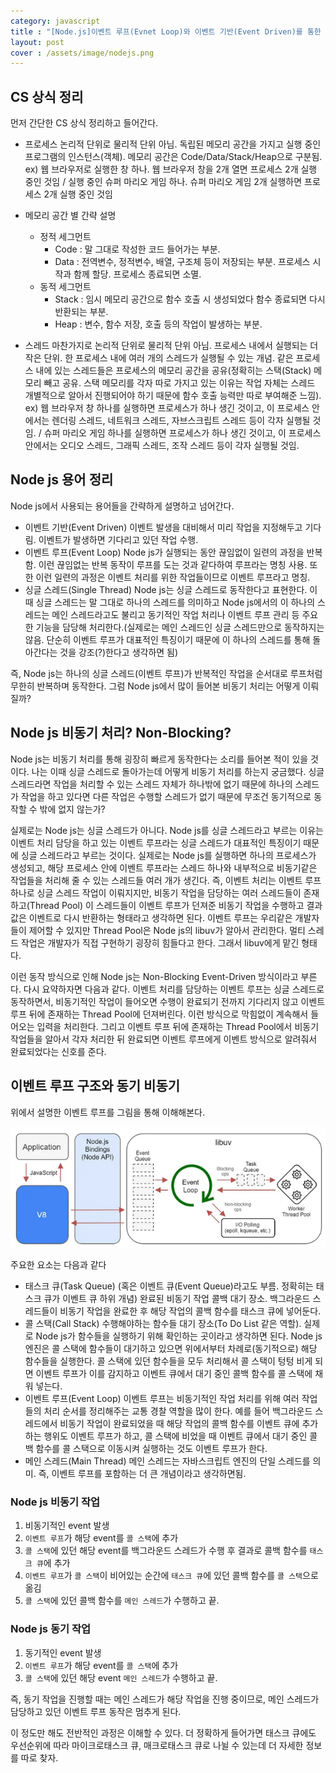 ```yaml
---
category: javascript
title : "[Node.js]이벤트 루프(Evnet Loop)와 이벤트 기반(Event Driven)를 통한 Node.js 이해하기(프로세스/스레드/비동기)"
layout: post
cover : /assets/image/nodejs.png
---
```


## CS 상식 정리

먼저 간단한 CS 상식 정리하고 들어간다.

- 프로세스
    논리적 단위로 물리적 단위 아님. 독립된 메모리 공간을 가지고 실행 중인 프로그램의 인스턴스(객체). 메모리 공간은 Code/Data/Stack/Heap으로 구분됨.
    ex) 웹 브라우저로 실행한 창 하나. 웹 브라우저 창을 2개 열면 프로세스 2개 실행 중인 것임 / 실행 중인 슈퍼 마리오 게임 하나. 슈퍼 마리오 게임 2개 실행하면 프로세스 2개 실행 중인 것임

- 메모리 공간 별 간략 설명
    - 정적 세그먼트
        - Code : 말 그대로 작성한 코드 들어가는 부분.
        - Data : 전역변수, 정적변수, 배열, 구조체 등이 저장되는 부분. 프로세스 시작과 함께 할당. 프로세스 종료되면 소멸.
    - 동적 세그먼트
        - Stack : 임시 메모리 공간으로 함수 호출 시 생성되었다 함수 종료되면 다시 반환되는 부분.
        - Heap : 변수, 함수 저장, 호출 등의 작업이 발생하는 부분.
- 스레드
    마찬가지로 논리적 단위로 물리적 단위 아님. 프로세스 내에서 실행되는 더 작은 단위. 한 프로세스 내에 여러 개의 스레드가 실행될 수 있는 개념. 같은 프로세스 내에 있는 스레드들은 프로세스의 메모리 공간을 공유(정확히는 스택(Stack) 메모리 빼고 공유. 스택 메모리를 각자 따로 가지고 있는 이유는 작업 자체는 스레드 개별적으로 알아서 진행되어야 하기 때문에 함수 호출 능력만 따로 부여해준 느낌).
    ex) 웹 브라우저 창 하나를 실행하면 프로세스가 하나 생긴 것이고, 이 프로세스 안에서는 렌더링 스레드, 네트워크 스레드, 자브스크립트 스레드 등이 각자 실행될 것임. / 슈퍼 마리오 게임 하나를 실행하면 프로세스가 하나 생긴 것이고, 이 프로세스 안에서는 오디오 스레드, 그래픽 스레드, 조작 스레드 등이 각자 실행될 것임.

## Node js 용어 정리
Node js에서 사용되는 용어들을 간략하게 설명하고 넘어간다.

- 이벤트 기반(Event Driven)
    이벤트 발생을 대비해서 미리 작업을 지정해두고 기다림. 이벤트가 발생하면 기다리고 있던 작업 수행.
- 이벤트 루프(Event Loop)
    Node js가 실행되는 동안 끊임없이 일련의 과정을 반복함. 이런 끊임없는 반복 동작이 루프를 도는 것과 같다하여 루프라는 명칭 사용. 또한 이런 일련의 과정은 이벤트 처리를 위한 작업들이므로 이벤트 루프라고 명칭.
- 싱글 스레드(Single Thread)
    Node js는 싱글 스레드로 동작한다고 표현한다. 이때 싱글 스레드는 말 그대로 하나의 스레드를 의미하고 Node js에서의 이 하나의 스레드는 메인 스레드라고도 불리고 동기적인 작업 처리나 이벤트 루프 관리 등 주요한 기능을 담당해 처리한다.(실제로는 메인 스레드인 싱글 스레드만으로 동작하지는 않음. 단순히 이벤트 루프가 대표적인 특징이기 때문에 이 하나의 스레드를 통해 돌아간다는 것을 강조(?)한다고 생각하면 됨)


즉, Node js는 하나의 싱글 스레드(이벤트 루프)가 반복적인 작업을 순서대로 루프처럼 무한히 반복하며 동작한다. 그럼 Node js에서 많이 들어본 비동기 처리는 어떻게 이뤄질까?

## Node js 비동기 처리? Non-Blocking?

Node js는 비동기 처리를 통해 굉장히 빠르게 동작한다는 소리를 들어본 적이 있을 것이다. 나는 이때 싱글 스레드로 돌아가는데 어떻게 비동기 처리를 하는지 궁금했다. 싱글 스레드라면 작업을 처리할 수 있는 스레드 자체가 하나밖에 없기 때문에 하나의 스레드가 작업을 하고 있다면 다른 작업은 수행할 스레드가 없기 때문에 무조건 동기적으로 동작할 수 밖에 없지 않는가?

실제로는 Node js는 싱글 스레드가 아니다. Node js를 싱글 스레드라고 부르는 이유는 이벤트 처리 담당을 하고 있는 이벤트 루프라는 싱글 스레드가 대표적인 특징이기 때문에 싱글 스레드라고 부르는 것이다. 실제로는 Node js를 실행하면 하나의 프로세스가 생성되고, 해당 프로세스 안에 이벤트 루프라는 스레드 하나와 내부적으로 비동기같은 작업들을 처리해 줄 수 있는 스레드들 여러 개가 생긴다. 즉, 이벤트 처리는 이벤트 루프 하나로 싱글 스레드 작업이 이뤄지지만, 비동기 작업을 담당하는 여러 스레드들이 존재하고(Thread Pool) 이 스레드들이 이벤트 루프가 던져준 비동기 작업을 수행하고 결과값은 이벤트로 다시 반환하는 형태라고 생각하면 된다. 이벤트 루프는 우리같은 개발자들이 제어할 수 있지만 Thread Pool은 Node js의 libuv가 알아서 관리한다. 멀티 스레드 작업은 개발자가 직접 구현하기 굉장히 힘들다고 한다. 그래서 libuv에게 맡긴 형태다.

이런 동작 방식으로 인해 Node js는 Non-Blocking Event-Driven 방식이라고 부른다. 다시 요약하자면 다음과 같다. 이벤트 처리를 담당하는 이벤트 루프는 싱글 스레드로 동작하면서, 비동기적인 작업이 들어오면 수행이 완료되기 전까지 기다리지 않고 이벤트 루프 뒤에 존재하는 Thread Pool에 던져버린다. 이런 방식으로 막힘없이 계속해서 들어오는 입력을 처리한다. 그리고 이벤트 루프 뒤에 존재하는 Thread Pool에서 비동기 작업들을 알아서 각자 처리한 뒤 완료되면 이벤트 루프에게 이벤트 방식으로 알려줘서 완료되었다는 신호를 준다.

## 이벤트 루프 구조와 동기 비동기

위에서 설명한 이벤트 루프를 그림을 통해 이해해본다.

<img src="/assets/image/eventloop.png">


주요한 요소는 다음과 같다

- 태스크 큐(Task Queue)
    (혹은 이벤트 큐(Event Queue)라고도 부름. 정확히는 태스크 큐가 이벤트 큐 하위 개념) 완료된 비동기 작업 콜백 대기 장소. 백그라운드 스레드들이 비동기 작업을 완료한 후 해당 작업의 콜백 함수를 태스크 큐에 넣어둔다.
- 콜 스택(Call Stack)
    수행해야하는 함수들 대기 장소(To Do List 같은 역할). 실제로 Node js가 함수들을 실행하기 위해 확인하는 곳이라고 생각하면 된다. Node js 엔진은 콜 스택에 함수들이 대기하고 있으면 위에서부터 차례로(동기적으로) 해당 함수들을 실행한다. 콜 스택에 있던 함수들을 모두 처리해서 콜 스택이 텅텅 비게 되면 이벤트 루프가 이를 감지하고 이벤트 큐에서 대기 중인 콜백 함수를 콜 스택에 채워 넣는다.
- 이벤트 루프(Event Loop)
    이벤트 루프는 비동기적인 작업 처리를 위해 여러 작업들의 처리 순서를 정리해주는 교통 경찰 역할을 많이 한다. 예를 들어 백그라운드 스레드에서 비동기 작업이 완료되었을 때 해당 작업의 콜백 함수를 이벤트 큐에 추가하는 행위도 이벤트 루프가 하고, 콜 스택에 비었을 때 이벤트 큐에서 대기 중인 콜백 함수를 콜 스택으로 이동시켜 실행하는 것도 이벤트 루프가 한다.
- 메인 스레드(Main Thread)
    메인 스레드는 자바스크립트 엔진의 단일 스레드를 의미. 즉, 이벤트 루프를 포함하는 더 큰 개념이라고 생각하면됨.

### Node js 비동기 작업
1. 비동기적인 event 발생
1. `이벤트 루프`가 해당 event를 `콜 스택`에 추가
1. `콜 스택`에 있던 해당 event를 백그라운드 스레드가 수행 후 결과로 콜백 함수를 `태스크 큐`에 추가
1. `이벤트 루프`가 `콜 스택`이 비어있는 순간에 `태스크 큐`에 있던 콜백 함수를 `콜 스택`으로 옮김
1. `콜 스택`에 있던 콜백 함수를 `메인 스레드`가 수행하고 끝.


### Node js 동기 작업
1. 동기적인 event 발생
1. `이벤트 루프`가 해당 event를 `콜 스택`에 추가
1. `콜 스택`에 있던 해당 event `메인 스레드`가 수행하고 끝.


즉, 동기 작업을 진행할 때는 메인 스레드가 해당 작업을 진행 중이므로, 메인 스레드가 담당하고 있던 이벤트 루프 동작은 멈추게 된다.




이 정도만 해도 전반적인 과정은 이해할 수 있다. 더 정확하게 들어가면 태스크 큐에도 우선순위에 따라 마이크로태스크 큐, 매크로태스크 큐로 나뉠 수 있는데 더 자세한 정보를 따로 찾자.







